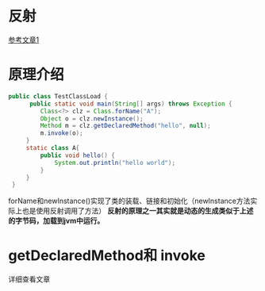 # 反射
[参考文章1](https://www.cnblogs.com/qingchen521/p/8575761.html)

# 原理介绍

``` java
public class TestClassLoad {  
      public static void main(String[] args) throws Exception {  
         Class<?> clz = Class.forName("A");  
         Object o = clz.newInstance();  
         Method m = clz.getDeclaredMethod("hello", null);  
         m.invoke(o);   
     }
     static class A{
         public void hello() {
             System.out.println("hello world");
         }
     }  
 }  
```
forName和newInstance()实现了类的装载、链接和初始化（newInstance方法实际上也是使用反射调用了方法）
**反射的原理之一其实就是动态的生成类似于上述的字节码，加载到jvm中运行。**

# getDeclaredMethod和 invoke
详细查看文章